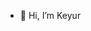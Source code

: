 - 👋 Hi, I’m Keyur
<!---
- 👀 I’m interested in ...
- 🌱 I’m currently learning ...
- 💞️ I’m looking to collaborate on ...
- 📫 How to reach me ...
--->
<!---
keyurbhole/keyurbhole is a ✨ special ✨ repository because its `README.md` (this file) appears on your GitHub profile.
You can click the Preview link to take a look at your changes.
--->
